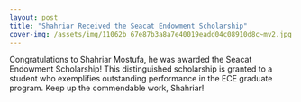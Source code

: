 ```yaml
---
layout: post
title: "Shahriar Received the Seacat Endowment Scholarship"
cover-img: /assets/img/11062b_67e87b3a8a7e40019eadd04c08910d8c~mv2.jpg
---
```

Congratulations to Shahriar Mostufa, he was awarded the Seacat Endowment Scholarship! This distinguished scholarship is granted to a student who exemplifies outstanding performance in the ECE graduate program. Keep up the commendable work, Shahriar!